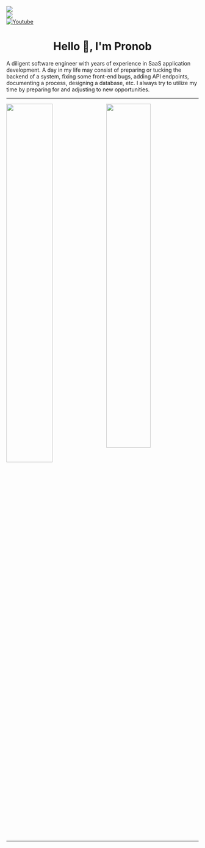 [](http://hits.dwyl.com/pronob1010/pronob1010)
<img src="https://komarev.com/ghpvc/?username=pronob1010"> <br>
<img src="https://wakatime.com/badge/user/ffb900a7-7cdd-4136-964e-f0d2139d2a53.svg"> <br>
[![Youtube](https://img.shields.io/static/v1?message=Subscribe&logo=YouTube&color=FF0000&style=for-the-badge)][youtube]

[youtube]: https://www.youtube.com/c/pronobmozumder?sub_confirmation=1
<h1 align="center"> Hello 👋, I'm Pronob </h1>

 
A diligent software engineer with years of experience in SaaS application development. A day in my life may consist of preparing or tucking the backend of a system, fixing some front-end bugs, adding API endpoints, documenting a process, designing a database, etc. I always try to utilize my time by preparing for and adjusting to new opportunities.
 


---
<img  src="https://github-readme-stats.vercel.app/api?username=pronob1010&show_icons=true&hide_border=true&theme=tokyonight" width="48%" align="right" >
<img  src="https://github-readme-streak-stats.herokuapp.com/?user=pronob1010&theme=tokyonight&hide_border=true" width="49%" >


---


 
